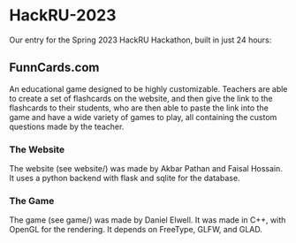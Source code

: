 # HackRU-2023
Our entry for the Spring 2023 HackRU Hackathon, built in just 24 hours:

## FunnCards.com
An educational game designed to be highly customizable. Teachers are able to create a set of flashcards on the website, and then give the link to the flashcards to their students, who are then able to paste the link into the game and have a wide variety of games to play, all containing the custom questions made by the teacher.

### The Website
The website (see website/) was made by Akbar Pathan and Faisal Hossain. It uses a python backend with flask and sqlite for the database.

### The Game
The game (see game/) was made by Daniel Elwell. It was made in C++, with OpenGL for the rendering. It depends on FreeType, GLFW, and GLAD.
